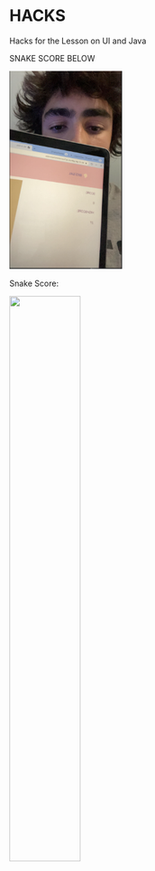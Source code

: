 <!--Start of Website Content-->
<div class="index-header">
    <h1>HACKS</h1>
    <p>Hacks for the Lesson on UI and Java
    <p>SNAKE SCORE BELOW</p>
        <img src="images/snake.png"  width="200" height="350" alt="snake">
</div>

<html>
<head>
<style>
html, body {
  height: 100%;
}
img.two {
  height: 50%;
  width: 50%;
}
</style>
</head>
<body>

<p>Snake Score:</p>
<img class="two" src="snake.jpg" width="300" height="300">

</body>
</html>



